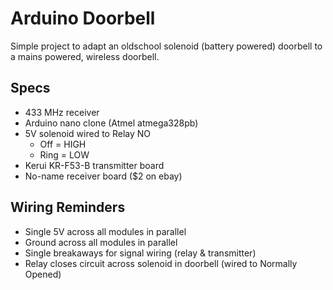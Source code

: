 # Arduino Doorbell
Simple project to adapt an oldschool solenoid (battery powered) doorbell to a mains powered, wireless doorbell.

## Specs
- 433 MHz receiver
- Arduino nano clone (Atmel atmega328pb)
- 5V solenoid wired to Relay NO
    - Off = HIGH
    - Ring = LOW
- Kerui KR-F53-B transmitter board
- No-name receiver board ($2 on ebay)

## Wiring Reminders
- Single 5V across all modules in parallel
- Ground across all modules in parallel
- Single breakaways for signal wiring (relay & transmitter)
- Relay closes circuit across solenoid in doorbell (wired to Normally Opened)
